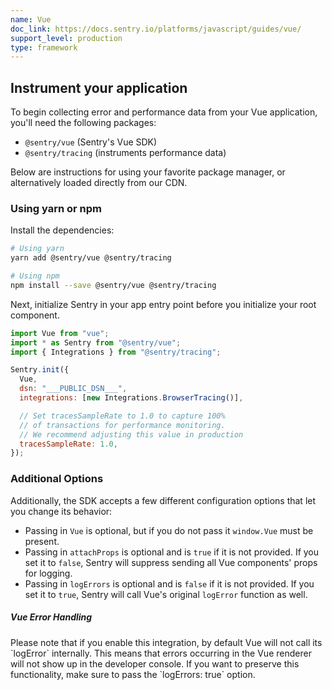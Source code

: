 ```yaml
---
name: Vue
doc_link: https://docs.sentry.io/platforms/javascript/guides/vue/
support_level: production
type: framework
---
```


## Instrument your application

To begin collecting error and performance data from your Vue application, you'll need the following packages:

- `@sentry/vue` (Sentry's Vue SDK)
- `@sentry/tracing` (instruments performance data)

Below are instructions for using your favorite package manager, or alternatively loaded directly from our CDN.

### Using yarn or npm

Install the dependencies:

```bash
# Using yarn
yarn add @sentry/vue @sentry/tracing

# Using npm
npm install --save @sentry/vue @sentry/tracing
```

Next, initialize Sentry in your app entry point before you initialize your root component.

```javascript
import Vue from "vue";
import * as Sentry from "@sentry/vue";
import { Integrations } from "@sentry/tracing";

Sentry.init({
  Vue,
  dsn: "___PUBLIC_DSN___",
  integrations: [new Integrations.BrowserTracing()],

  // Set tracesSampleRate to 1.0 to capture 100%
  // of transactions for performance monitoring.
  // We recommend adjusting this value in production
  tracesSampleRate: 1.0,
});
```

### Additional Options

Additionally, the SDK accepts a few different configuration options that let you change its behavior:

- Passing in `Vue` is optional, but if you do not pass it `window.Vue` must be present.
- Passing in `attachProps` is optional and is `true` if it is not provided. If you set it to `false`, Sentry will suppress sending all Vue components' props for logging.
- Passing in `logErrors` is optional and is `false` if it is not provided. If you set it to `true`, Sentry will call Vue's original `logError` function as well.

<div class="alert alert-warning" role="alert"><h5 class="no_toc">Vue Error Handling</h5><div class="alert-body content-flush-bottom">
Please note that if you enable this integration, by default Vue will not call its `logError` internally. This means that errors occurring in the Vue renderer will not show up in the developer console.
If you want to preserve this functionality, make sure to pass the `logErrors: true` option.
</div>
</div>
